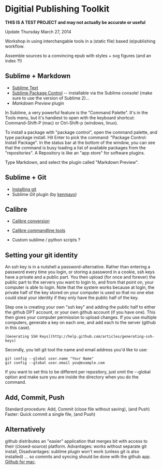 Digitial Publishing Toolkit
===========================

**THIS IS A TEST PROJECT and may not actually be accurate or useful**

Update Thursday March 27, 2014

Workshop in using interchangable tools in a (static file) based (e)publishing workflow.

Assemble sources to a convincing epub with styles + svg figures (and an index ?!)


Sublime + Markdown
----------------------------

* [Sublime Text](http://www.sublimetext.com/)
* [Sublime Package Control](http://sublime.wbond.net) -- installable via the Sublime console! (make sure to use the version of Sublime 2)...
* *Markdown Preview* plugin

In Sublime, a very powerful feature is the "Command Palette". It's in the Tools menu, but it's handiest to open with the keyboard shortcut: Command-Shift-P (mac) or Ctrl-Shift-p (windows, linux).

To install a package with "package control", open the command palette, and type package install. Hit Enter to pick the command: "Package Control: Install Package". In the status bar at the bottom of the window, you can see that the command is busy loading a list of available packages from the "repositories". A Repository is like an "app store" for software plugins.

Type Markdown, and select the plugin called "Markdown Preview".


Sublime + Git
---------------

* [Installing git](http://git-scm.com/download/)
* Sublime *Git* plugin (by [kenmayo](http://github.com/kemayo/sublime-text-git/wiki))


Calibre
-----------

* [Calibre conversion](http://manual.calibre-ebook.com/conversion.html)
* [Calibre commandline tools](http://manual.calibre-ebook.com/cli/cli-index.html)

* Custom sublime / python scripts ?


Setting your git identity
------------
An ssh key is in a nutshell a password-alternative. Rather than entering a password every time you login, or storing a password in a cookie, ssh keys have a private and a public part. You then upload (for once and forever) the public part to the servers you want to login to, and from that point on, your computer is able to login. Note that the system works because at login, the private half of the key stored on your computer is used so that no one else could steal your identity if they only have the public half of the key.

Step one is creating your own "ssh key" and adding the public half to either the github DPT account, or your own github account (if you have one). This then gives your computer permission to upload changes. If you use multiple computers, generate a key on each one, and add each to the server (github in this case).

    [Generating SSH Keys](http://help.github.com/articles/generating-ssh-keys)

Secondly, you tell git tool the name and email address you'd like to use:

    git config --global user.name "Your Name"
    git config --global user.email you@example.com

If you want to set this to be different per repository, just omit the --global option and make sure you are inside the directory when you do the command.


Add, Commit, Push
------------------

Standard procedure: Add, Commit (close file without saving), (and Push)
Faster: Quick commit a single file, (and Push)


Alternatively
--------------
github distributes an "easier" application that merges bit with access to their (closed-source) platform. Advantages: works without separate git install, Disadvantages: sublime plugin won't work (unless git is also installed) ... so commits and syncing should be done with the github app. [Github for mac](http://mac.github.com/).

